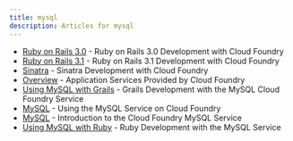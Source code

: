 ```yaml
---
title: mysql
description: Articles for mysql
---
```


* [Ruby on Rails 3.0](/frameworks/ruby/rails-3-0.html) - Ruby on Rails 3.0 Development with Cloud Foundry
* [Ruby on Rails 3.1](/frameworks/ruby/rails-3-1.html) - Ruby on Rails 3.1 Development with Cloud Foundry
* [Sinatra](/frameworks/ruby/sinatra.html) - Sinatra Development with Cloud Foundry
* [Overview](/services.html) - Application Services Provided by Cloud Foundry
* [Using MySQL with Grails](/services/mysql/grails-mysql.html) - Grails Development with the MySQL Cloud Foundry Service
* [MySQL](/services/mysql/mysql-overview.html) - Using the MySQL Service on Cloud Foundry
* [MySQL](/services/mysql/mysql.html) - Introduction to the Cloud Foundry MySQL Service
* [Using MySQL with Ruby](/services/mysql/ruby-mysql.html) - Ruby Development with the MySQL Service
